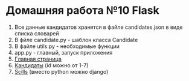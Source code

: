 # Домашняя работа №10 Flask

1. Все данные  кандидатов хранятся в файле candidates.json в виде списка словарей
2. В фйле candidate.py - шаблон класса Candidate
3. В файле utils.py - необходимые функции 
4. app.py - главный, запуск приложения
5. [Главная страница](http://127.0.0.1:5000/)
6. [Кандидаты](http://127.0.0.1:5000/candidates/1) (id можно от 1-7)
7. [Scills](http://127.0.0.1:5000/skills/python) (вместо python можно django)
